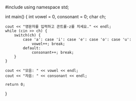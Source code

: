 #include <iostream>
using namespace std;

int main() {
	int vowel = 0, consonant = 0;
	char ch;

	cout << "영문자를 입력하고 콘트롤-z를 치세요." << endl;
	while (cin >> ch) {
		switch(ch) {
			case 'a': case 'i': case 'e': case 'o': case 'u':
				vowel++; break;
			default:
				consonant++; break;
		}
	}

	cout << "모음: " << vowel << endl;
	cout << "자음: " << consonant << endl;

	return 0;
}